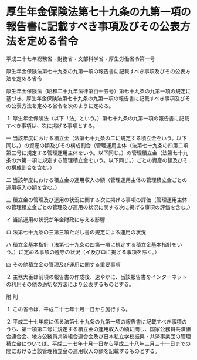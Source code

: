# 厚生年金保険法第七十九条の九第一項の報告書に記載すべき事項及びその公表方法を定める省令

平成二十七年総務省・財務省・文部科学省・厚生労働省令第一号

厚生年金保険法第七十九条の九第一項の報告書に記載すべき事項及びその公表方法を定める省令

厚生年金保険法（昭和二十九年法律第百十五号）第七十九条の九第一項の規定に基づき、厚生年金保険法第七十九条の九第一項の報告書に記載すべき事項及びその公表方法を定める省令を次のように定める。

１ 厚生年金保険法（以下「法」という。）第七十九条の九第一項の報告書に記載すべき事項は、次に掲げる事項とする。

一 当該年度における積立金（法第七十九条の二に規定する積立金をいう。以下同じ。）の資産の額及びその構成割合（管理運用主体（法第七十九条の四第二項第三号に規定する管理運用主体をいう。以下同じ。）の管理積立金（法第七十九条の六第一項に規定する管理積立金をいう。以下同じ。）ごとの資産の額及びその構成割合を含む。）

二 当該年度における積立金の運用収入の額（管理運用主体の管理積立金ごとの運用収入の額を含む。）

三 積立金の管理及び運用の状況に関する次に掲げる事項の評価（管理運用主体の管理積立金ごとの管理及び運用の状況に関する次に掲げる事項の評価を含む。）

イ 当該運用の状況が年金財政に与える影響

ロ 法第七十九条の三第三項ただし書の規定による運用の状況

ハ 積立金基本指針（法第七十九条の四第一項に規定する積立金基本指針をいう。）に定める事項の遵守の状況（イ及びロに掲げる事項を除く。）

四 その他積立金の管理及び運用に関する重要事項

２ 主務大臣は前項の報告書の作成後、速やかに、当該報告書をインターネットの利用その他の適切な方法により公表するものとする。

附 則

１ この省令は、平成二十七年十月一日から施行する。

２ 平成二十七年度に係る法第七十九条の九第一項の報告書に記載すべき事項のうち、第一項第二号に規定する積立金の運用収入の額に関し、国家公務員共済組合連合会、地方公務員共済組合連合会及び日本私立学校振興・共済事業団の管理積立金については、平成二十七年十月一日から平成二十八年三月三十一日までの間における当該管理積立金の運用収入の額を記載するものとする。
